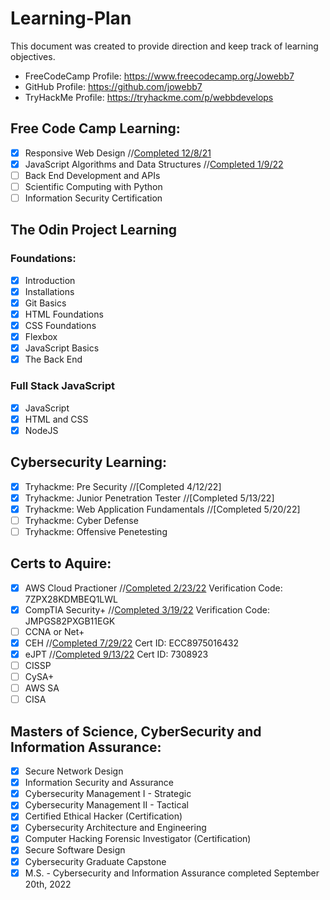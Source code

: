 # Learning-Plan

This document was created to provide direction and keep track of learning objectives.

- FreeCodeCamp Profile: https://www.freecodecamp.org/Jowebb7
- GitHub Profile: https://github.com/jowebb7
- TryHackMe Profile: https://tryhackme.com/p/webbdevelops

## Free Code Camp Learning:

- [x] Responsive Web Design //[Completed 12/8/21](https://bit.ly/3JU72Bs)
- [x] JavaScript Algorithms and Data Structures //[Completed 1/9/22](bit.ly/3HNXPZB)
- [ ] Back End Development and APIs
- [ ] Scientific Computing with Python
- [ ] Information Security Certification

## The Odin Project Learning

### Foundations:

- [x] Introduction
- [x] Installations
- [x] Git Basics
- [x] HTML Foundations
- [x] CSS Foundations
- [x] Flexbox
- [x] JavaScript Basics
- [x] The Back End

### Full Stack JavaScript

- [x] JavaScript
- [x] HTML and CSS
- [x] NodeJS

## Cybersecurity Learning:

- [x] Tryhackme: Pre Security //[Completed 4/12/22]
- [x] Tryhackme: Junior Penetration Tester //[Completed 5/13/22]
- [x] Tryhackme: Web Application Fundamentals //[Completed 5/20/22]
- [ ] Tryhackme: Cyber Defense
- [ ] Tryhackme: Offensive Penetesting

## Certs to Aquire:

- [x] AWS Cloud Practioner //[Completed 2/23/22](https://aw.certmetrics.com/amazon/public/verification.aspx) Verification Code: 7ZPX28KDMBEQ1LWL
- [x] CompTIA Security+ //[Completed 3/19/22](https://www.certmetrics.com/comptia/public/verification.aspx/) Verification Code: JMPGS82PXGB11EGK
- [ ] CCNA or Net+
- [x] CEH //[Completed 7/29/22](https://aspen.eccouncil.org/VerifyBadge?type=certification&a=qokROL1Afz1t5r6J76w8GiFPbNeuX4hdoR619NqXaIg=) Cert ID: ECC8975016432
- [x] eJPT //[Completed 9/13/22](https://www.elearnsecurity.com/certification/verify/) Cert ID: 7308923
- [ ] CISSP
- [ ] CySA+
- [ ] AWS SA
- [ ] CISA

## Masters of Science, CyberSecurity and Information Assurance:

- [x] Secure Network Design
- [x] Information Security and Assurance
- [x] Cybersecurity Management I - Strategic
- [x] Cybersecurity Management II - Tactical
- [x] Certified Ethical Hacker (Certification)
- [x] Cybersecurity Architecture and Engineering
- [x] Computer Hacking Forensic Investigator (Certification)
- [x] Secure Software Design
- [x] Cybersecurity Graduate Capstone
- [x] M.S. - Cybersecurity and Information Assurance completed September 20th, 2022
